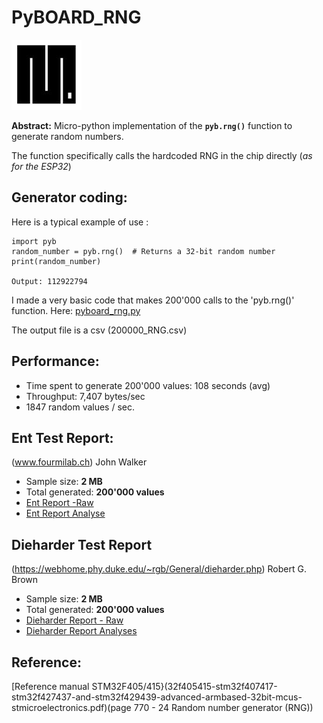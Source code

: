 # PyBOARD_RNG

![pic](https://github.com/MicroControleurMonde/PyBOARD_RNG/blob/main/Reports/MicroPython.jpg)

**Abstract:** Micro-python implementation of the **`pyb.rng()`** function to generate random numbers. 

The function specifically calls the hardcoded RNG in the chip directly (*as for the ESP32*)

## Generator coding:

Here is a typical example of use :

    import pyb
    random_number = pyb.rng()  # Returns a 32-bit random number
    print(random_number)
    
    Output: 112922794
I made a very basic code that makes 200'000 calls to the 'pyb.rng()' function. Here: [pyboard_rng.py](https://github.com/MicroControleurMonde/PyBOARD_RNG/blob/main/pyboard_rng.py)

The output file is a csv (200000_RNG.csv)

## Performance:

- Time spent to generate 200'000 values: 108 seconds (avg)
- Throughput: 7,407 bytes/sec
- 1847 random values / sec.

## Ent Test Report:

(www.fourmilab.ch) John Walker

- Sample size: **2 MB**
- Total generated: **200'000 values**
- [Ent Report -Raw](https://github.com/MicroControleurMonde/PyBOARD_RNG/blob/main/Reports/Ent_report.txt)
- [Ent Report Analyse](https://github.com/MicroControleurMonde/PyBOARD_RNG/blob/main/Reports/Ent_Report_Analyse.md)

## Dieharder Test Report

(https://webhome.phy.duke.edu/~rgb/General/dieharder.php) Robert G. Brown

- Sample size: **2 MB**
- Total generated: **200'000 values**
- [Dieharder Report - Raw](https://github.com/MicroControleurMonde/PyBOARD_RNG/blob/main/Reports/dieharder%20200000.txt)
- [Dieharder Report Analyses](https://github.com/MicroControleurMonde/PyBOARD_RNG/blob/main/Reports/Dieharder_Report_Analyses.md)

## Reference:
[Reference manual STM32F405/415}(32f405415-stm32f407417-stm32f427437-and-stm32f429439-advanced-armbased-32bit-mcus-stmicroelectronics.pdf)(page 770 - 24 Random number generator (RNG))

